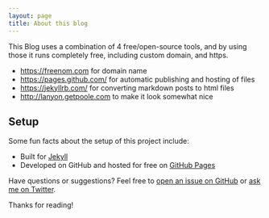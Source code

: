 ```yaml
---
layout: page
title: About this blog
---
```


This Blog uses a combination of 4 free/open-source tools, and by using those it runs completely free, including custom domain, and https.

- https://freenom.com for domain name
- https://pages.github.com/ for automatic publishing and hosting of files
- https://jekyllrb.com/ for converting markdown posts to html files
- http://lanyon.getpoole.com to make it look somewhat nice

## Setup

Some fun facts about the setup of this project include:

* Built for [Jekyll](http://jekyllrb.com)
* Developed on GitHub and hosted for free on [GitHub Pages](https://pages.github.com)

Have questions or suggestions? Feel free to [open an issue on GitHub](https://github.com/cvakiitho/blog/issues/new) or [ask me on Twitter](https://twitter.com/cvakiitho).

Thanks for reading!
